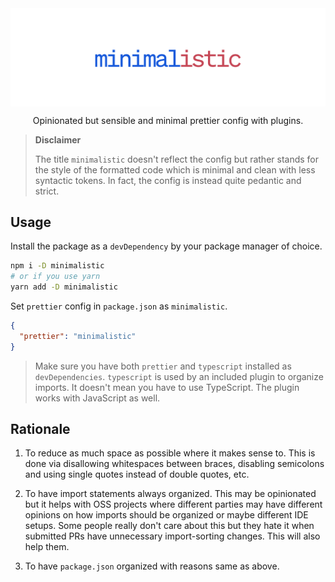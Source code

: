 <img align="center" src="https://raw.githubusercontent.com/frencojobs/minimalistic/main/.github/cover.png" />

<p align="center"> Opinionated but sensible and minimal prettier config with plugins. </p>

> **Disclaimer**
> 
> The title `minimalistic` doesn't reflect the config but rather stands for the style of the formatted code which is minimal and clean with less syntactic tokens. In fact, the config is instead quite pedantic and strict.

## Usage

Install the package as a `devDependency` by your package manager of choice.

```sh
npm i -D minimalistic
# or if you use yarn
yarn add -D minimalistic
```

Set `prettier` config in `package.json` as `minimalistic`.

```json
{
  "prettier": "minimalistic"
}
```

> Make sure you have both `prettier` and `typescript` installed as `devDependencies`. `typescript` is used by an included plugin to organize imports. It doesn't mean you have to use TypeScript. The plugin works with JavaScript as well.

## Rationale

1. To reduce as much space as possible where it makes sense to. This is done via disallowing whitespaces between braces, disabling semicolons and using single quotes instead of double quotes, etc.

2. To have import statements always organized. This may be opinionated but it helps with OSS projects where different parties may have different opinions on how imports should be organized or maybe different IDE setups. Some people really don't care about this but they hate it when submitted PRs have unnecessary import-sorting changes. This will also help them.

3. To have `package.json` organized with reasons same as above.
